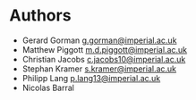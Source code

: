 # Authors

* Gerard Gorman <g.gorman@imperial.ac.uk>
* Matthew Piggott <m.d.piggott@imperial.ac.uk>
* Christian Jacobs <c.jacobs10@imperial.ac.uk>
* Stephan Kramer <s.kramer@imperial.ac.uk>
* Philipp Lang <p.lang13@imperial.ac.uk>
* Nicolas Barral
